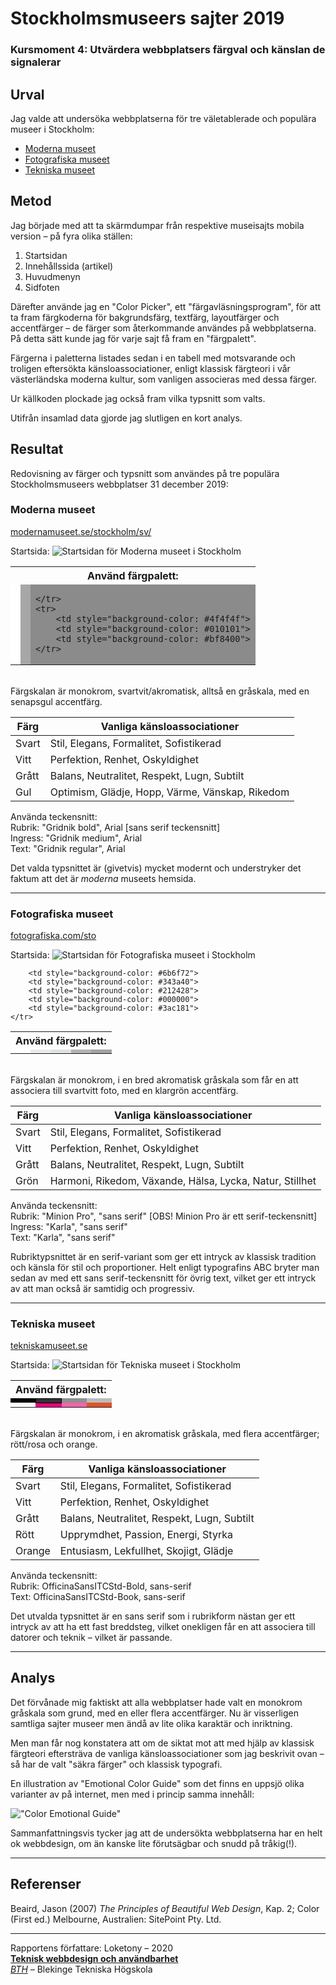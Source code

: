---
---
# Stockholmsmuseers sajter 2019
### Kursmoment 4: Utvärdera webbplatsers färgval och känslan de signalerar


## <i class="fas fa-lightbulb"></i> Urval

Jag valde att undersöka webbplatserna för tre väletablerade och populära museer i Stockholm:

- [Moderna museet](https://www.modernamuseet.se/stockholm/sv/)
- [Fotografiska museet](https://www.fotografiska.com/sto)
- [Tekniska museet](https://www.tekniskamuseet.se)


## <i class="fas fa-microscope"></i> Metod

Jag började med att ta skärmdumpar från respektive museisajts mobila version – på fyra olika ställen:

1. Startsidan
2. Innehållssida (artikel)
3. Huvudmenyn
4. Sidfoten

Därefter använde jag en "Color Picker", ett "färgavläsningsprogram", för att ta fram färgkoderna för bakgrundsfärg, textfärg, layoutfärger och accentfärger – de färger som återkommande användes på webbplatserna. På detta sätt kunde jag för varje sajt få fram en "färgpalett".

Färgerna i paletterna listades sedan i en tabell med motsvarande och troligen eftersökta känsloassociationer, enligt klassisk färgteori i vår västerländska moderna kultur, som vanligen associeras med dessa färger.

Ur källkoden plockade jag också fram vilka typsnitt som valts.

Utifrån insamlad data gjorde jag slutligen en kort analys.


## <i class="fas fa-clipboard-list"></i> Resultat

Redovisning av färger och typsnitt som användes på tre populära Stockholmsmuseers webbplatser 31 december 2019:

### <i class="fas fa-landmark"></i> Moderna museet

[modernamuseet.se/stockholm/sv/](https://www.modernamuseet.se/stockholm/sv/)

Startsida:
![Startsidan för Moderna museet i Stockholm](image/moderna_start.jpg "Startsidan för Moderna museet i Stockholm")

<table class="color-palette three">
    <tr>
        <th colspan="3">
            Använd färgpalett:
        </th>
    </tr>
    <tr>
        <td style="background-color: #fefffe">
        <td style="background-color: #a7a7a7">
        <td style="background-color: #8b8b8b">

    </tr>
    <tr>
        <td style="background-color: #4f4f4f">
        <td style="background-color: #010101">
        <td style="background-color: #bf8400">
    </tr>
</table>

<br>
Färgskalan är monokrom, svartvit/akromatisk, alltså en gråskala, med en senapsgul accentfärg.

Färg | Vanliga känsloassociationer
------|------
Svart | Stil, Elegans, Formalitet, Sofistikerad
Vitt | Perfektion, Renhet, Oskyldighet
Grått | Balans, Neutralitet, Respekt, Lugn, Subtilt
Gul | Optimism, Glädje, Hopp, Värme, Vänskap, Rikedom

Använda teckensnitt:<br>
Rubrik: "Gridnik bold", Arial [sans serif teckensnitt]<br> 
Ingress: "Gridnik medium", Arial<br>
Text: "Gridnik regular", Arial<br>

Det valda typsnittet är (givetvis) mycket modernt och understryker det faktum att det är _moderna_ museets hemsida.

------
### <i class="fas fa-landmark"></i> Fotografiska museet

[fotografiska.com/sto](https://www.fotografiska.com/sto)

Startsida:
![Startsidan för Fotografiska museet i Stockholm](image/fotografiska_start.jpg "Startsidan för Fotografiska museet i Stockholm")

<table class="color-palette five">
    <tr>
        <th colspan="5">
            Använd färgpalett:
        </th>
    </tr>
    <tr>
        <td style="background-color: #fefffe">
        <td style="background-color: #e8ebee">
        <td style="background-color: #dee2e5">
        <td style="background-color: #b4b4b5">
        <td style="background-color: #a2a4a6">
    </tr>
    <tr>

        <td style="background-color: #6b6f72">
        <td style="background-color: #343a40">
        <td style="background-color: #212428">
        <td style="background-color: #000000">
        <td style="background-color: #3ac181">
    </tr>
</table>

<br>
Färgskalan är monokrom, i en bred akromatisk gråskala som får en att associera till svartvitt foto, med en klargrön accentfärg.

Färg | Vanliga känsloassociationer
------|------
Svart | Stil, Elegans, Formalitet, Sofistikerad
Vitt | Perfektion, Renhet, Oskyldighet
Grått | Balans, Neutralitet, Respekt, Lugn, Subtilt
Grön | Harmoni, Rikedom, Växande, Hälsa, Lycka, Natur, Stillhet

Använda teckensnitt:<br>
Rubrik: "Minion Pro", "sans serif" [OBS! Minion Pro är ett serif-teckensnitt]<br>
Ingress: "Karla", "sans serif"<br>
Text: "Karla", "sans serif"<br>

Rubriktypsnittet är en serif-variant som ger ett intryck av klassisk tradition och känsla för stil och proportioner. Helt enligt typografins ABC bryter man sedan av med ett sans serif-teckensnitt för övrig text, vilket ger ett intryck av att man också är samtidig och progressiv.

------
### <i class="fas fa-landmark"></i> Tekniska museet

[tekniskamuseet.se](https://www.tekniskamuseet.se)

Startsida:
![Startsidan för Tekniska museet i Stockholm](image/tekniska_start.jpg "Startsidan för Tekniska museet i Stockholm")

<table class="color-palette">
    <tr>
        <th colspan="4">
            Använd färgpalett:
        </th>
    </tr>
    <tr>
        <td style="background-color: #000000">
        <td style="background-color: #333333; border: 1px solid black;">
        <td style="background-color: #8f8f8f">
        <td style="background-color: #bcbcbc">
    </tr>
    <tr>
        <td style="background-color: #f9f9f9">
        <td style="background-color: #e5007d">
        <td style="background-color: #ee65aa">
        <td style="background-color: #de5328">
    </tr>
</table>

<br>
Färgskalan är monokrom, i en akromatisk gråskala, med flera accentfärger; rött/rosa och orange.

Färg | Vanliga känsloassociationer
------|------
Svart | Stil, Elegans, Formalitet, Sofistikerad
Vitt | Perfektion, Renhet, Oskyldighet
Grått | Balans, Neutralitet, Respekt, Lugn, Subtilt
Rött | Upprymdhet, Passion, Energi, Styrka
Orange | Entusiasm, Lekfullhet, Skojigt, Glädje

Använda teckensnitt:<br>
Rubrik: OfficinaSansITCStd-Bold, sans-serif<br>
Text: OfficinaSansITCStd-Book, sans-serif

Det utvalda typsnittet är en sans serif som i rubrikform nästan ger ett intryck av att ha ett fast breddsteg, vilket onekligen får en att associera till datorer och teknik – vilket är passande.

------
## <i class="fas fa-eye"></i> Analys

Det förvånade mig faktiskt att alla webbplatser hade valt en monokrom gråskala som grund, med en eller flera accentfärger. Nu är visserligen samtliga sajter museer men ändå av lite olika karaktär och inriktning.

Men man får nog konstatera att om de siktat mot att med hjälp av klassisk färgteori eftersträva de vanliga känsloassociationer som jag beskrivit ovan – så har de valt "säkra färger" och klassisk typografi.

En illustration av "Emotional Color Guide" som det finns en uppsjö olika varianter av på internet, men med i princip samma innehåll:

!["Color Emotional Guide"](image/color_emotion_guide.gif "Color Emotional Guide")

Sammanfattningsvis tycker jag att de undersökta webbplatserna har en helt ok webbdesign, om än kanske lite förutsägbar och snudd på tråkig(!).

------
## <i class="fas fa-book"></i> Referenser

Beaird, Jason (2007) _The Principles of Beautiful Web Design_, Kap. 2; Color  (First ed.) Melbourne, Australien: SitePoint Pty. Ltd.


------
Rapportens författare: Loketony – 2020<br>
**[Teknisk webbdesign och användbarhet](https://dbwebb.se/kurser/design-v2)**<br>
*[BTH](https://bth.se)* – Blekinge Tekniska Högskola
